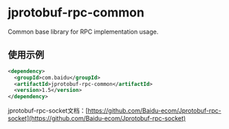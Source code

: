 jprotobuf-rpc-common
====================

Common base library for RPC implementation usage.

## 使用示例 ##

```xml
<dependency>
  <groupId>com.baidu</groupId>
  <artifactId>jprotobuf-rpc-common</artifactId>
  <version>1.5</version>
</dependency>
```

jprotobuf-rpc-socket文档：[https://github.com/Baidu-ecom/Jprotobuf-rpc-socket](https://github.com/Baidu-ecom/Jprotobuf-rpc-socket)